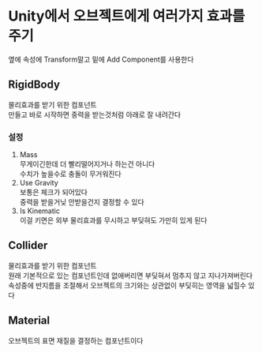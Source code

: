 # Unity에서 오브젝트에게 여러가지 효과를 주기

옆에 속성에 Transform말고 밑에 Add Component를 사용한다
## RigidBody
물리효과를 받기 위한 컴포넌트  
만들고 바로 시작하면 중력을 받는것처럼 아래로 잘 내려간다

### 설정
1. Mass  
무게이긴한데 더 빨리떨어지거나 하는건 아니다    
수치가 높을수로 충돌이 무거워진다
2. Use Gravity  
보통은 체크가 되어있다  
중력을 받을거닞 안받을건지 결정할 수 있다
3. Is Kinematic  
이걸 키면은 외부 물리효과를 무시하고 부딪혀도 가만히 있게 된다
## Collider
물리효과를 받기 위한 컴포넌트  
원래 기본적으로 있는 컴포넌트인데 없애버리면 부딪혀서 멈추지 않고 지나가져버린다  
속성중에 반지름을 조절해서 오브젝트의 크기와는 상관없이 부딪히는 영역을 넓힐수 있다  
## Material  
오브젝트의 표면 재질을 결정하는 컴포넌트이다
